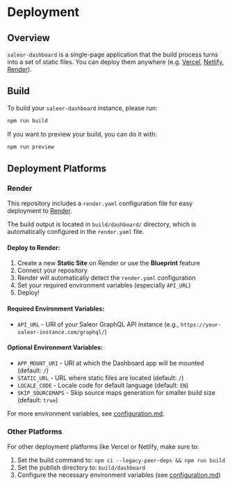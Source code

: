 # Deployment

## Overview

`saleor-dashboard` is a single-page application that the build process turns into a set of static files. You can deploy them anywhere (e.g. [Vercel](https://www.vercel.com/), [Netlify](https://www.netlify.com/), [Render](https://render.com/)).

## Build

To build your `saleor-dashboard` instance, please run:

```bash
npm run build
```

If you want to preview your build, you can do it with:

```bash
npm run preview
```

## Deployment Platforms

### Render

This repository includes a `render.yaml` configuration file for easy deployment to [Render](https://render.com/).

The build output is located in `build/dashboard/` directory, which is automatically configured in the `render.yaml` file.

#### Deploy to Render:

1. Create a new **Static Site** on Render or use the **Blueprint** feature
2. Connect your repository
3. Render will automatically detect the `render.yaml` configuration
4. Set your required environment variables (especially `API_URL`)
5. Deploy!

#### Required Environment Variables:

- `API_URL` - URI of your Saleor GraphQL API instance (e.g., `https://your-saleor-instance.com/graphql/`)

#### Optional Environment Variables:

- `APP_MOUNT_URI` - URI at which the Dashboard app will be mounted (default: `/`)
- `STATIC_URL` - URL where static files are located (default: `/`)
- `LOCALE_CODE` - Locale code for default language (default: `EN`)
- `SKIP_SOURCEMAPS` - Skip source maps generation for smaller build size (default: `true`)

For more environment variables, see [configuration.md](./configuration.md).

### Other Platforms

For other deployment platforms like Vercel or Netlify, make sure to:

1. Set the build command to: `npm ci --legacy-peer-deps && npm run build`
2. Set the publish directory to: `build/dashboard`
3. Configure the necessary environment variables (see [configuration.md](./configuration.md))
